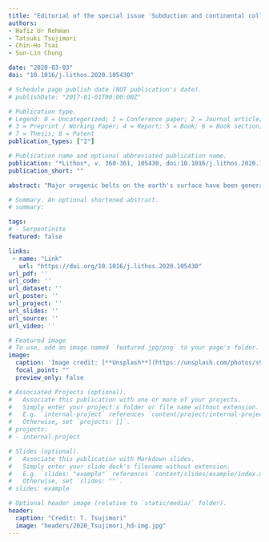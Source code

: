 ```yaml
---
title: "Editorial of the special issue 'Subduction and continental collision processes: Petrologic, geochemical and structural perspectives'"
authors:
- Hafiz Ur Rehman
- Tatsuki Tsujimori
- Chin-Ho Tsai
- Sun-Lin Chung

date: "2020-03-03"
doi: "10.1016/j.lithos.2020.105430"

# Schedule page publish date (NOT publication's date).
# publishDate: "2017-01-01T00:00:00Z"

# Publication type.
# Legend: 0 = Uncategorized; 1 = Conference paper; 2 = Journal article;
# 3 = Preprint / Working Paper; 4 = Report; 5 = Book; 6 = Book section;
# 7 = Thesis; 8 = Patent
publication_types: ["2"]

# Publication name and optional abbreviated publication name.
publication: "*Lithos*, v. 360-361, 105430, doi:10.1016/j.lithos.2020.10543"
publication_short: ""

abstract: "Major orogenic belts on the earth's surface have been generated by deformational processes either along the convergent plate boundaries due to subduction of the oceanic crust (such as the Pacific-type subduction-related orogeny) or due to continent–continent collision (such as Alps and the Himalayas). Such orogenic belts are wide, extend for hundreds of kilometres, and are structurally complex. Observing the orogenic belts structurally in the field, and understanding how, when, and under what conditions they form, requires extensive petrological, textural, and geochemical investigations. Such work helps us understand the processes that are actively involved in the geodynamic evolution of the orogenic belts. The special issue in LITHOS presents scientific results of papers presented at the international symposium 'Oceanic and Continental Subduction Processes' of the JpGU–AGU Joint Meeting 2017 and 2018, and several otherworks related to the themeof the special issue."

# Summary. An optional shortened abstract.
# summary: 

tags: 
# - Serpentinite
featured: false

links:
 - name: "Link"
   url: "https://doi.org/10.1016/j.lithos.2020.105430"
url_pdf: ''
url_code: ''
url_dataset: ''
url_poster: ''
url_project: ''
url_slides: ''
url_source: ''
url_video: ''

# Featured image
# To use, add an image named `featured.jpg/png` to your page's folder. 
image: 
  caption: 'Image credit: [**Unsplash**](https://unsplash.com/photos/s9CC2SKySJM)'
  focal_point: ""
  preview_only: false

# Associated Projects (optional).
#   Associate this publication with one or more of your projects.
#   Simply enter your project's folder or file name without extension.
#   E.g. `internal-project` references `content/project/internal-project/index.md`.
#   Otherwise, set `projects: []`.
# projects:
# - internal-project

# Slides (optional).
#   Associate this publication with Markdown slides.
#   Simply enter your slide deck's filename without extension.
#   E.g. `slides: "example"` references `content/slides/example/index.md`.
#   Otherwise, set `slides: ""`.
# slides: example

# Optional header image (relative to `static/media/` folder).
header:
  caption: "Credit: T. Tsujimori"
  image: "headers/2020_Tsujimori_hd-img.jpg"
---
```

